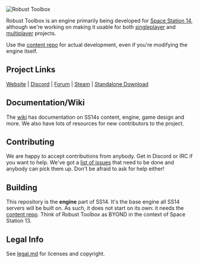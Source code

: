 ![Robust Toolbox](https://raw.githubusercontent.com/space-wizards/asset-dump/3dd3078e49e3a7e06709a6e0fc6e3223d8d44ca2/robust.png)

Robust Toolbox is an engine primarily being developed for [Space Station 14](https://github.com/space-wizards/space-station-14), although we're working on making it usable for both [singleplayer](https://github.com/space-wizards/RobustToolboxTemplateSingleplayer) and [multiplayer](https://github.com/space-wizards/RobustToolboxTemplate) projects.

Use the [content repo](https://github.com/space-wizards/space-station-14) for actual development, even if you're modifying the engine itself.

## Project Links

[Website](https://spacestation14.io/) | [Discord](https://discord.gg/t2jac3p) | [Forum](https://forum.spacestation14.io/) | [Steam](https://store.steampowered.com/app/1255460/Space_Station_14/) | [Standalone Download](https://spacestation14.io/about/nightlies/)

## Documentation/Wiki

The [wiki](https://docs.spacestation14.io/) has documentation on SS14s content, engine, game design and more. We also have lots of resources for new contributors to the project.

## Contributing

We are happy to accept contributions from anybody. Get in Discord or IRC if you want to help. We've got a [list of issues](https://github.com/space-wizards/RobustToolbox/issues) that need to be done and anybody can pick them up. Don't be afraid to ask for help either!

## Building

This repository is the **engine** part of SS14. It's the base engine all SS14 servers will be built on. As such, it does not start on its own: it needs the [content repo](https://github.com/space-wizards/space-station-14). Think of Robust Toolbox as BYOND in the context of Space Station 13.

## Legal Info

See [legal.md](https://github.com/space-wizards/RobustToolbox/blob/master/legal.md) for licenses and copyright.
